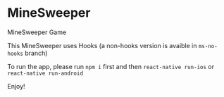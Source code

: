# MineSweeper
MineSweeper Game

This MineSweeper uses Hooks (a non-hooks version is avaible in `ms-no-hooks` branch)

To run the app, please run `npm i` first and then `react-native run-ios` or `react-native run-android`

Enjoy!
